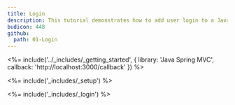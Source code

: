 ```yaml
---
title: Login
description: This tutorial demonstrates how to add user login to a Java Spring MVC application.
budicon: 448
github:
  path: 01-Login
---
```

<%= include('../_includes/_getting_started', { library: 'Java Spring MVC', callback: 'http://localhost:3000/callback' }) %>

<%= include('_includes/_setup') %>

<%= include('_includes/_login') %>
